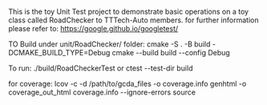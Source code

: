 This is the toy Unit Test project to demonstrate basic operations on a toy class called RoadChecker to TTTech-Auto members.
for further information please refer to:
https://google.github.io/googletest/

TO Build under unit/RoadChecker/ folder: 
cmake -S . -B build -DCMAKE_BUILD_TYPE=Debug
cmake --build build --config Debug


To run:
./build/RoadCheckerTest
or
ctest --test-dir build

for coverage:
lcov -c -d /path/to/gcda_files -o coverage.info
genhtml -o coverage_out_html coverage.info --ignore-errors source
